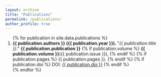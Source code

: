 ```yaml
---
layout: archive
title: "Publications"
permalink: /publications/
author_profile: true
---
```


<ol>
  {% for publication in site.data.publications %}
    <li>
      <strong>{{ publication.authors }} ({{ publication.year }}). </strong>
      "<em>{{ publication.title }}</em>." 
      <strong>{{ publication.publication }}</strong> 
      {% if publication.volume %}
        <strong>{{ publication.volume }}</strong>({{ publication.issue }}), 
      {% endif %}
      {% if publication.pages %}
        {{ publication.pages }}. 
      {% endif %}
      {% if publication.doi %}
        DOI: <a href="https://doi.org/{{ publication.doi }}" target="_blank">{{ publication.doi }}</a>
      {% endif %}
    </li>
  {% endfor %}
</ol>

<!--
[1] Network Topology Design for Distributed Quantum Computing
<br> Yingling Mao, **Yu Liu**, Xiaojun Shang, and Yuanyuan Yang  <br> 
in Proceedings of IEEE 44th International Conference on Distributed Computing Systems (**IEEE ICDCS**), Jersey City, New Jersey, USA.

[2] Joint Virtual Network Function Placement and Flow Routing in Edge-Cloud Continuum
<br> Yingling Mao, Xiaojun Shang, **Yu Liu**, and Yuanyuan Yang  <br> 
in IEEE Transactions on Computers (**IEEE TC**), vol. 73, no. 3, pp. 872-886, March 2024, doi: 10.1109/TC.2023.3347671.

[3] Joint Task Offloading and Resource Allocation in Heterogeneous Edge Environments
<br> **Yu Liu**, Yingling Mao, Zhenhua Liu, and Yuanyuan Yang  <br> 
in IEEE Transactions on Mobile Computing (**IEEE TMC**), vol. 23, no. 6, pp. 7318-7334, June 2024, doi: 10.1109/TMC.2023.3335198.

[4] Deep Learning-Assisted Online Task Offloading for Latency Minimization in Heterogeneous Mobile Edge
<br> **Yu Liu**, Yingling Mao, Zhenhua Liu, and Yuanyuan Yang<br>
in IEEE Transactions on Mobile Computing (**IEEE TMC**), vol. 23, no. 5, pp. 4062-4075, May 2024, doi: 10.1109/TMC.2023.3285882.

[5] Availability Aware Online Virtual Network Function Backup in Edge Environments
<br>**Yu Liu**, Xiaojun Shang, Yingling Mao, Zhenhua Liu, and Yuanyuan Yang<br>
in IEEE Transactions on Mobile Computing (**IEEE TMC**), vol. 23, no. 5, pp. 3909-3922, May 2024, doi: 10.1109/TMC.2023.3282156.

[6] Probability-aware Qubit-to-Processor Mapping in Distributed Quantum Computing
<br> Yingling Mao, **Yu Liu**, and Yuanyuan Yang <br>
in Proceedings of ACM SIGCOMM 1st Workshop on Quantum Networks and Distributed Quantum Computing (**ACM QuNet**), New York, NY, USA, 2023, pp. 51–56, doi: 10.1145/3610251.3610554.

[7] Energy-Aware Online Task Offloading and Resource Allocation for Mobile Edge Computing
<br> **Yu Liu**, Yingling Mao, Xiaojun Shang, Zhenhua Liu, and Yuanyuan Yang <br>
in Proceedings of IEEE 43rd International Conference on Distributed Computing Systems (**IEEE ICDCS**), Hong Kong, 2023, pp. 339-349, doi: 10.1109/ICDCS57875.2023.00073.

[8] Joint Task Offloading and Resource Allocation in Heterogeneous Edge Environments
<br> **Yu Liu**, Yingling Mao, Zhenhua Liu, and Yuanyuan Yang <br> 
in Proceedings of IEEE Conference on Computer Communications (**IEEE INFOCOM**), New York City, NY, USA, 2023, pp. 1-10, doi: 10.1109/INFOCOM53939.2023.10229015.

[9] Qubit Allocation for Distributed Quantum Computing
<br> Yingling Mao, **Yu Liu**, and Yuanyuan Yang <br> 
in Proceedings of IEEE Conference on Computer Communications (**IEEE INFOCOM**), New York City, NY, USA, 2023, pp. 1-10, doi: 10.1109/INFOCOM53939.2023.10228915.

[10] Online Container Scheduling for Data-intensive Applications in Serverless Edge Computing
<br> Xiaojun Shang, Yingling Mao, **Yu Liu**, Yaodong Huang, Zhenhua Liu, and Yuanyuan Yang  <br> 
in Proceedings of IEEE Conference on Computer Communications (**IEEE INFOCOM**), New York City, NY, USA, 2023, pp. 1-10, doi: 10.1109/INFOCOM53939.2023.10229034.

[11] Online Resource Provisioning for Wireless Data Collection
<br>**Yu Liu**, Joshua Comden, Zhenhua Liu, and Yuanyuan Yang<br>
in ACM Transactions on Sensor Networks (**ACM TOSN**), vol. 18, no. 1, pp. 1-27, Feb. 2022, doi:10.1145/3470648.

[12] Distributed Cooperative Caching in Unreliable Edge Environments
<br> **Yu Liu**, Yingling Mao, Xiaojun Shang, Zhenhua Liu, and Yuanyuan Yang  <br> 
in Proceedings of IEEE Conference on Computer Communications (**IEEE INFOCOM**), London, United Kingdom, 2022, pp. 1049-1058, doi: 10.1109/INFOCOM48880.2022.9796799.

[13] Joint SFC Deployment and Resource Management in Heterogeneous Edge for Latency Minimization
<br>**Yu Liu**, Xiaojun Shang, and Yuanyuan Yang<br>
in IEEE Transactions on Parallel and Distributed Systems (**IEEE TPDS**), vol. 32, no. 8, pp. 2131-2143, 1 Aug. 2021, doi: 10.1109/TPDS.2021.3062341.

[14] Online Cloud Resource Provisioning Under Cost Budget for QoS Maximization
<br> **Yu Liu**, Niangjun Chen, Zhenhua Liu, and Yuanyuan Yang <br>
in Proceedings of IEEE/ACM 29th International Symposium on Quality of Service (**IEEE/ACM IWQOS**), Tokyo, Japan, 2021, pp. 1-6, doi: 10.1109/IWQOS52092.2021.9521347.

[15] Greening reliability of virtual network functions via online optimization
<br> Xioajun Shang, **Yu Liu**, Yingling Mao, Zhenhua Liu, and Yuanyuan Yang  <br>
in Proceedings of IEEE/ACM 28th International Symposium on Quality of Service (**IEEE/ACM IWQoS**), Hang Zhou, China, 2020, pp. 1-10, doi: 10.1109/IWQoS49365.2020.9212998.

[16] Non-stationary stochastic network optimization with imperfect estimations
<br> **Yu Liu**, Zhenhua Liu, and Yuanyuan Yang  <br>
in Proceedings of IEEE 39th International Conference on Distributed Computing Systems (**IEEE ICDCS**), Dallas, TX, USA, 2019, pp. 431-441, doi: 10.1109/ICDCS.2019.00050.

[17] Multi-Rack Regenerating Codes for Hierarchical Distributed Storage Systems
<br> Shan Qu, **Yu Liu**, Jinbei Zhang, Haiwen Cao and Xinbing Wang,  <br>
in Proceedings of IEEE International Conference on Communications (**IEEE ICC**), Kansas City, MO, USA, 2018, pp. 1-6, doi: 10.1109/ICC.2018.8422112.
-->
